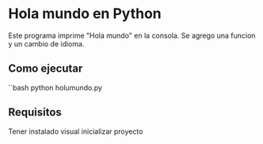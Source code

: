 # Hola mundo en Python
Este programa imprime "Hola mundo" en la consola.
Se agrego una funcion y un cambio de idioma.

## Como ejecutar
``bash
python holumundo.py

## Requisitos
Tener instalado visual
inicializar proyecto